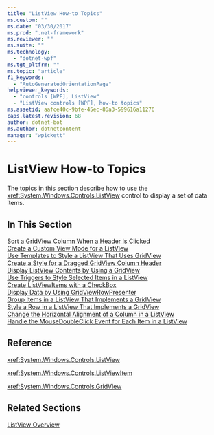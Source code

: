 ```yaml
---
title: "ListView How-to Topics"
ms.custom: ""
ms.date: "03/30/2017"
ms.prod: ".net-framework"
ms.reviewer: ""
ms.suite: ""
ms.technology: 
  - "dotnet-wpf"
ms.tgt_pltfrm: ""
ms.topic: "article"
f1_keywords: 
  - "AutoGeneratedOrientationPage"
helpviewer_keywords: 
  - "controls [WPF], ListView"
  - "ListView controls [WPF], how-to topics"
ms.assetid: aafce40c-9bfe-45ec-86a3-599616a11276
caps.latest.revision: 68
author: dotnet-bot
ms.author: dotnetcontent
manager: "wpickett"
---
```

# ListView How-to Topics
The topics in this section describe how to use the <xref:System.Windows.Controls.ListView> control to display a set of data items.  
  
## In This Section  
 [Sort a GridView Column When a Header Is Clicked](../../../../docs/framework/wpf/controls/how-to-sort-a-gridview-column-when-a-header-is-clicked.md)  
 [Create a Custom View Mode for a ListView](../../../../docs/framework/wpf/controls/how-to-create-a-custom-view-mode-for-a-listview.md)  
 [Use Templates to Style a ListView That Uses GridView](../../../../docs/framework/wpf/controls/how-to-use-templates-to-style-a-listview-that-uses-gridview.md)  
 [Create a Style for a Dragged GridView Column Header](../../../../docs/framework/wpf/controls/how-to-create-a-style-for-a-dragged-gridview-column-header.md)  
 [Display ListView Contents by Using a GridView](../../../../docs/framework/wpf/controls/how-to-display-listview-contents-by-using-a-gridview.md)  
 [Use Triggers to Style Selected Items in a ListView](../../../../docs/framework/wpf/controls/how-to-use-triggers-to-style-selected-items-in-a-listview.md)  
 [Create ListViewItems with a CheckBox](../../../../docs/framework/wpf/controls/how-to-create-listviewitems-with-a-checkbox.md)  
 [Display Data by Using GridViewRowPresenter](../../../../docs/framework/wpf/controls/how-to-display-data-by-using-gridviewrowpresenter.md)  
 [Group Items in a ListView That Implements a GridView](../../../../docs/framework/wpf/controls/how-to-group-items-in-a-listview-that-implements-a-gridview.md)  
 [Style a Row in a ListView That Implements a GridView](../../../../docs/framework/wpf/controls/how-to-style-a-row-in-a-listview-that-implements-a-gridview.md)  
 [Change the Horizontal Alignment of a Column in a ListView](../../../../docs/framework/wpf/controls/how-to-change-the-horizontal-alignment-of-a-column-in-a-listview.md)  
 [Handle the MouseDoubleClick Event for Each Item in a ListView](../../../../docs/framework/wpf/controls/how-to-handle-the-mousedoubleclick-event-for-each-item-in-a-listview.md)  
  
## Reference  
 <xref:System.Windows.Controls.ListView>  
  
 <xref:System.Windows.Controls.ListViewItem>  
  
 <xref:System.Windows.Controls.GridView>  
  
## Related Sections  
 [ListView Overview](../../../../docs/framework/wpf/controls/listview-overview.md)
